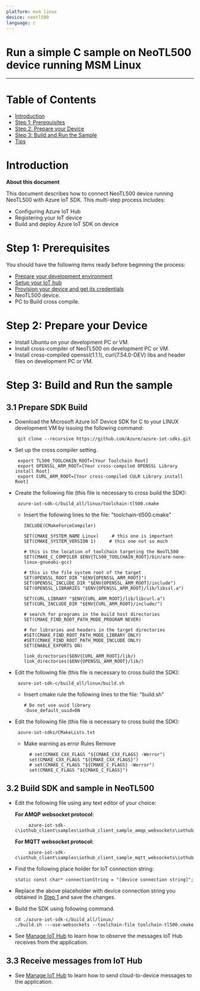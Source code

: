 ```yaml
---
platform: msm linux
device: neotl500
language: c
---
```


Run a simple C sample on NeoTL500 device running MSM Linux
===
---

# Table of Contents

-   [Introduction](#Introduction)
-   [Step 1: Prerequisites](#Prerequisites)
-   [Step 2: Prepare your Device](#PrepareDevice)
-   [Step 3: Build and Run the Sample](#Build)
-   [Tips](#tips)

<a name="Introduction"></a>
# Introduction

**About this document**

This document describes how to connect NeoTL500 device running NeoTL500 with Azure IoT SDK. This multi-step process includes:

-   Configuring Azure IoT Hub
-   Registering your IoT device
-   Build and deploy Azure IoT SDK on device

<a name="Prerequisites"></a>
# Step 1: Prerequisites

You should have the following items ready before beginning the process:

-   [Prepare your development environment][setup-devbox-linux]
-   [Setup your IoT hub][lnk-setup-iot-hub]
-   [Provision your device and get its credentials][lnk-manage-iot-hub]
-   NeoTL500 device.
-   PC to Build cross compile.

<a name="PrepareDevice"></a>
# Step 2: Prepare your Device
-   Install Ubuntu on your development PC or VM.
-   Install cross-compiler of NeoTL500 on development PC or VM.
-   Install cross-compiled openssl(1.1.1), curl(7.54.0-DEV) libs and header files on development PC or VM.

<a name="Build"></a>
# Step 3: Build and Run the sample

<a name="Load"></a>
## 3.1 Prepare SDK Build 

-  Download the Microsoft Azure IoT Device SDK for C to your LINUX development VM by issuing the following command:

        git clone --recursive https://github.com/Azure/azure-iot-sdks.git

-  Set up the cross compiler setting.

        export TL500_TOOLCHAIN_ROOT=[Your Toolchain Root]
        export OPENSSL_ARM_ROOT=[Your cross-compiled OPENSSL Library install Root]
        export CURL_ARM_ROOT=[Your cross-compiled CULR Library install Root]

*  Create the following file (this file is necessary to cross build the SDK):

        azure-iot-sdk-c/build_all/linux/toolchain-tl500.cmake

    * Insert the following lines to the file: "toolchain-tl500.cmake"

          INCLUDE(CMakeForceCompiler)
                  
          SET(CMAKE_SYSTEM_NAME Linux)     # this one is important
          SET(CMAKE_SYSTEM_VERSION 1)     # this one not so much
          
          # this is the location of toolchain targeting the NeoTL500
          SET(CMAKE_C_COMPILER $ENV{TL500_TOOLCHAIN_ROOT}/bin/arm-none-linux-gnueabi-gcc)
          
          # this is the file system root of the target
          SET(OPENSSL_ROOT_DIR "$ENV{OPENSSL_ARM_ROOT}")
          SET(OPENSSL_INCLUDE_DIR "$ENV{OPENSSL_ARM_ROOT}/include")
          SET(OPENSSL_LIBRARIES "$ENV{OPENSSL_ARM_ROOT}/lib/libssl.a")

          SET(CURL_LIBRARY "$ENV{CURL_ARM_ROOT}/lib/libcurl.a")
          SET(CURL_INCLUDE_DIR "$ENV{CURL_ARM_ROOT}/include/")
          
          # search for programs in the build host directories
          SET(CMAKE_FIND_ROOT_PATH_MODE_PROGRAM NEVER)

          # for libraries and headers in the target directories
          #SET(CMAKE_FIND_ROOT_PATH_MODE_LIBRARY ONLY)
          #SET(CMAKE_FIND_ROOT_PATH_MODE_INCLUDE ONLY)
          SET(ENABLE_EXPORTS ON)
        
          link_directories($ENV{CURL_ARM_ROOT}/lib/)
          link_directories($ENV{OPENSSL_ARM_ROOT}/lib/)

*  Edit the following file (this file is necessary to cross build the SDK):

        azure-iot-sdk-c/build_all/linux/build.sh

    * Insert cmake rule the following lines to the file: "build.sh"
    
          # Do not use uuid library  
          -Duse_default_uuid=ON 

*  Edit the following file (this file is necessary to cross build the SDK):

        azure-iot-sdks/CMakeLists.txt
     
    * Make warning as error Rules Remove
        
            # set(CMAKE_CXX_FLAGS "${CMAKE_CXX_FLAGS} -Werror")
            set(CMAKE_CXX_FLAGS "${CMAKE_CXX_FLAGS}")
            # set(CMAKE_C_FLAGS "${CMAKE_C_FLAGS} -Werror")
            set(CMAKE_C_FLAGS "${CMAKE_C_FLAGS}")

## 3.2 Build SDK and sample in NeoTL500

- Edit the following file using any text editor of your choice:

  **For AMQP websocket protocol:**
  
  
           azure-iot-sdk-c\iothub_client\samples\iothub_client_sample_amqp_websockets\iothub_client_sample_amqp_websockets.c
            
  **For MQTT websocket protocol:** 
  
  
           azure-iot-sdk-c\iothub_client\samples\iothub_client_sample_mqtt_websockets\iothub_client_sample_mqtt_ws.c

- Find the following place holder for IoT connection string:

      static const char* connectionString = "[device connection string]";

- Replace the above placeholder with device connection string you obtained in [Step 1](#Prerequisites) and save the changes.

- Build the SDK using following command.

      cd ./azure-iot-sdk-c/build_all/linux/
      ./build.sh ---use-websockets --toolchain-file toolchain-tl500.cmake

-   See [Manage IoT Hub][lnk-manage-iot-hub] to learn how to observe the messages IoT Hub receives from the application.

## 3.3 Receive messages from IoT Hub

-   See [Manage IoT Hub][lnk-manage-iot-hub] to learn how to send cloud-to-device messages to the application.

[setup-devbox-linux]: https://github.com/Azure/azure-iot-sdk-c/blob/master/doc/devbox_setup.md
[lnk-setup-iot-hub]: ../setup_iothub.md
[lnk-manage-iot-hub]: ../manage_iot_hub.md